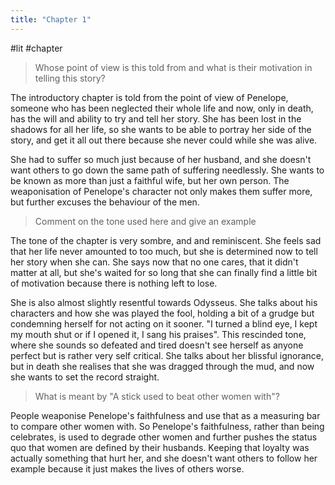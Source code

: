 ```yaml
---
title: "Chapter 1"
---
```

#lit #chapter

> Whose point of view is this told from and what is their motivation in telling this story?

The introductory chapter is told from the point of view of Penelope, someone who has been neglected their whole life and now, only in death, has the will and ability to try and tell her story. She has been lost in the shadows for all her life, so she wants to be able to portray her side of the story, and get it all out there because she never could while she was alive.

She had to suffer so much just because of her husband, and she doesn't want others to go down the same path of suffering needlessly. She wants to be known as more than just a faithful wife, but her own person. The weaponisation of Penelope's character not only makes them suffer more, but further excuses the behaviour of the men.

> Comment on the tone used here and give an example

The tone of the chapter is very sombre, and and reminiscent. She feels sad that her life never amounted to too much, but she is determined now to tell her story when she can. She says now that no one cares, that it didn't matter at all, but she's waited for so long that she can finally find a little bit of motivation because there is nothing left to lose. 

She is also almost slightly resentful towards Odysseus. She talks about his characters and how she was played the fool, holding a bit of a grudge but condemning herself for not acting on it sooner. "I turned a blind eye, I kept my mouth shut or if I opened it, I sang his praises". This rescinded tone, where she sounds so defeated and tired doesn't see herself as anyone perfect but is rather very self critical. She talks about her blissful ignorance, but in death she realises that she was dragged through the mud, and now she wants to set the record straight. 

> What is meant by "A stick used to beat other women with"?

People weaponise Penelope's faithfulness and use that as a measuring bar to compare other women with. So Penelope's faithfulness, rather than being celebrates, is used to degrade other women and further pushes the status quo that women are defined by their husbands. Keeping that loyalty was actually something that hurt her, and she doesn't want others to follow her example because it just makes the lives of others worse.